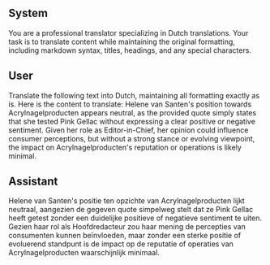 ## System

You are a professional translator specializing in Dutch translations. 
Your task is to translate content while maintaining the original formatting, including markdown syntax, 
titles, headings, and any special characters.

## User

Translate the following text into Dutch, maintaining all formatting exactly as is.
Here is the content to translate:
Helene van Santen's position towards Acrylnagelproducten appears neutral, as the provided quote simply states that she tested Pink Gellac without expressing a clear positive or negative sentiment. Given her role as Editor-in-Chief, her opinion could influence consumer perceptions, but without a strong stance or evolving viewpoint, the impact on Acrylnagelproducten's reputation or operations is likely minimal.

## Assistant

Helene van Santen's positie ten opzichte van Acrylnagelproducten lijkt neutraal, aangezien de gegeven quote simpelweg stelt dat ze Pink Gellac heeft getest zonder een duidelijke positieve of negatieve sentiment te uiten. Gezien haar rol als Hoofdredacteur zou haar mening de percepties van consumenten kunnen beïnvloeden, maar zonder een sterke positie of evoluerend standpunt is de impact op de reputatie of operaties van Acrylnagelproducten waarschijnlijk minimaal.

